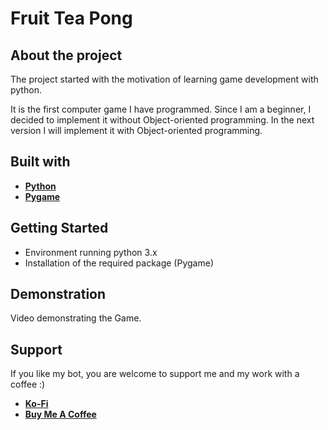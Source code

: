 
# Fruit Tea Pong





## About the project
The project started with the motivation of learning game development with python. 

It is the first computer game I have programmed. Since I am a beginner, I decided to implement it without Object-oriented programming. In the next version I will implement it with Object-oriented programming.


## Built with

- [**Python**](https://www.python.org)
- [**Pygame**](https://www.pygame.org)


## Getting Started

- Environment running python 3.x
- Installation of the required package (Pygame)

## Demonstration

Video demonstrating the Game.



## Support

If you like my bot, you are welcome to support me and my work with a coffee :)

- [**Ko-Fi**](https://www.ko-fi.com/lovecoffeeandcoding)
- [**Buy Me A Coffee**](https://www.buymeacoffee.com/lovecoffeeandcoding)

